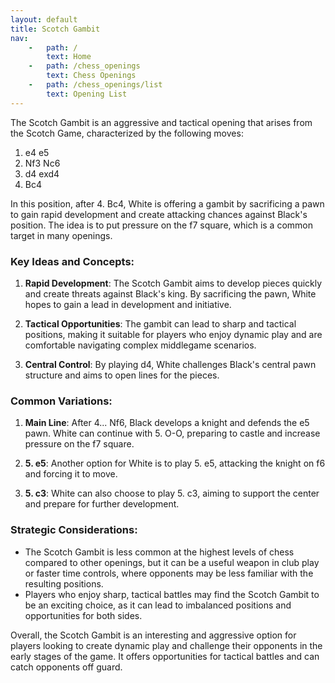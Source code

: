 ```yaml
---
layout: default
title: Scotch Gambit
nav:
    -   path: /
        text: Home
    -   path: /chess_openings
        text: Chess Openings
    -   path: /chess_openings/list
        text: Opening List
---
```


The Scotch Gambit is an aggressive and tactical opening that arises from the Scotch Game, characterized by the following moves:

1. e4 e5
2. Nf3 Nc6
3. d4 exd4
4. Bc4

In this position, after 4. Bc4, White is offering a gambit by sacrificing a pawn to gain rapid development and create attacking chances against Black's position. The idea is to put pressure on the f7 square, which is a common target in many openings.

### Key Ideas and Concepts:

1. **Rapid Development**: The Scotch Gambit aims to develop pieces quickly and create threats against Black's king. By sacrificing the pawn, White hopes to gain a lead in development and initiative.

2. **Tactical Opportunities**: The gambit can lead to sharp and tactical positions, making it suitable for players who enjoy dynamic play and are comfortable navigating complex middlegame scenarios.

3. **Central Control**: By playing d4, White challenges Black's central pawn structure and aims to open lines for the pieces.

### Common Variations:

1. **Main Line**: After 4... Nf6, Black develops a knight and defends the e5 pawn. White can continue with 5. O-O, preparing to castle and increase pressure on the f7 square.

2. **5. e5**: Another option for White is to play 5. e5, attacking the knight on f6 and forcing it to move.

3. **5. c3**: White can also choose to play 5. c3, aiming to support the center and prepare for further development.

### Strategic Considerations:

- The Scotch Gambit is less common at the highest levels of chess compared to other openings, but it can be a useful weapon in club play or faster time controls, where opponents may be less familiar with the resulting positions.
- Players who enjoy sharp, tactical battles may find the Scotch Gambit to be an exciting choice, as it can lead to imbalanced positions and opportunities for both sides.

Overall, the Scotch Gambit is an interesting and aggressive option for players looking to create dynamic play and challenge their opponents in the early stages of the game. It offers opportunities for tactical battles and can catch opponents off guard.